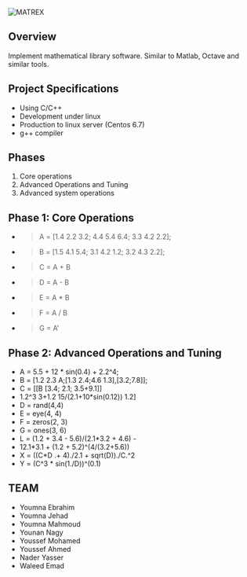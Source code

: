 ![MATREX](https://lh3.googleusercontent.com/TCeafyUJirsmHL77LFwy7GcGxSQhbp4PdMy1oHbHQstN4yqYh4JVVFeoMixJ2QLp1T2F-WG0RiOLNI1QU9oI83rk7v8onQTF3smOkx-3vDkjJ2jvSqG_9Iac-6ROXnNKnu7tnNWsTgsJrZb3R3uxOCHF-aZ_wYLxzRmH5VC2ViGOWSWq5FlebDmkwXojswYAMW8yLmc6tOKmES_UHEguAVIgK_Eon1vi2zogbSbg1vQjgLNwMu5Y20omT4dRCNNsaRvg7K7u9P3BgyzQKhlGkd5cAAp4SjomlbbPOpWktSCOLo_7jvbqMT1jjp2IOtUaE0Jsy04WdJwxj847vx7mEpJbaT_RVVvPLxCWOi2yUHBgoxabM3IZpLZyesZBWv0ArZjGq4OOZkWkikL1fGO5oEIFg50cjc4rg9ILDq6zHDifNMnsr6ZrUbUygaCdNZKG9fmGEHtFWmNRP8P1UuNR_q7vHcUmsynoU16iNLQZ91dQTPpjUoWxnF0gOXePVWJWfc4FZmHqiKKHCubLdpA9xH0ymkHqv4pg4kYWKQOamWvZAOHsUUofQT3HNleFz6a9kIuh0kM4VwPDJhMRTbKw1GgdZVLC9hkOKvMSTEzaCBq1O7bQFZfKtp1rocaKlNWirpAnYsj3Z5UOO2sqzyRbFmdTWX_qvNS2miE=w900-h500-no)

 ## Overview
 Implement mathematical library software. Similar
to Matlab, Octave and similar tools.


 ## Project Specifications

  - Using C/C++
  - Development under linux
  - Production to linux server (Centos 6.7)
  - g++ compiler





 ## Phases

 1. Core operations 
 2. Advanced Operations and Tuning 
 3. Advanced system operations







## Phase 1: Core Operations

+ > A = [1.4 2.2 3.2; 4.4 5.4 6.4; 3.3 4.2 2.2];
+ > B = [1.5 4.1 5.4; 3.1 4.2 1.2; 3.2 4.3 2.2];
+ > C = A + B
+ > D = A - B
+ > E = A * B
+ > F = A / B
+ > G = A’




## Phase 2: Advanced Operations and Tuning

+ A = 5.5 + 12 * sin(0.4) + 2.2^4;
+ B = [1.2 2.3 A;[1.3 2.4;4.6 1.3],[3.2;7.8]];
+ C = [[B [3.4; 2.1; 3.5+9.1]]
+ 1.2^3 3+1.2 15/(2.1+10*sin(0.12)) 1.2]
+ D = rand(4,4)
+ E = eye(4, 4)
+ F = zeros(2, 3)
+ G = ones(3, 6)
+ L = (1.2 + 3.4 - 5.6)/(2.1*3.2 + 4.6) -
+ 12.1*3.1 + (1.2 + 5.2)^(4/(3.2+5.6))
+ X = ((C*D .+ 4)./2.1 + sqrt(D))./C.^2
+ Y = (C^3 * sin(1./D))^(0.1)








 ## TEAM
+ Youmna Ebrahim
+ Youmna Jehad
+ Youmna Mahmoud
+ Younan Nagy
+ Youssef Mohamed
+ Youssef Ahmed
+  Nader Yasser
+ Waleed Emad

